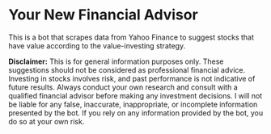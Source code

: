 # Your New Financial Advisor
This is a bot that scrapes data from Yahoo Finance to suggest stocks that have value according to the value-investing strategy.

__**Disclaimer:**__ This is for general information purposes only. These suggestions should not be considered as professional financial advice. Investing in stocks involves risk, and past performance is not indicative of future results. Always conduct your own research and consult with a qualified financial advisor before making any investment decisions.
I will not be liable for any false, inaccurate, inappropriate, or incomplete information presented by the bot. If you rely on any information provided by the bot, you do so at your own risk.

